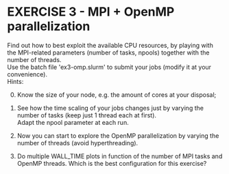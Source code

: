 EXERCISE 3 - MPI + OpenMP parallelization
===============================================

Find out how to best exploit the available CPU resources, by playing with the MPI-related parameters (number of tasks, npools) together with the number of threads.  
Use the batch file 'ex3-omp.slurm' to submit your jobs (modify it at your convenience).  
Hints:

0. Know the size of your node, e.g. the amount of cores at your disposal;

1. See how the time scaling of your jobs changes just by varying the number of tasks (keep just 1 thread each at first).  
   Adapt the npool parameter at each run.

2. Now you can start to explore the OpenMP parallelization by varying the number of threads (avoid hyperthreading).

3. Do multiple WALL_TIME plots in function of the number of MPI tasks and OpenMP threads.
   Which is the best configuration for this exercise?
